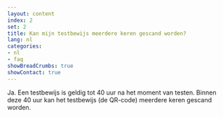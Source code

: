 ```yaml
---
layout: content
index: 2
set: 2
title: Kan mijn testbewijs meerdere keren gescand worden? 
lang: nl
categories:
- nl
- faq
showBreadCrumbs: true
showContact: true
---
```

Ja. Een testbewijs is geldig tot 40 uur na het moment van testen. Binnen deze 40 uur kan het testbewijs (de QR-code) meerdere keren gescand worden. 

